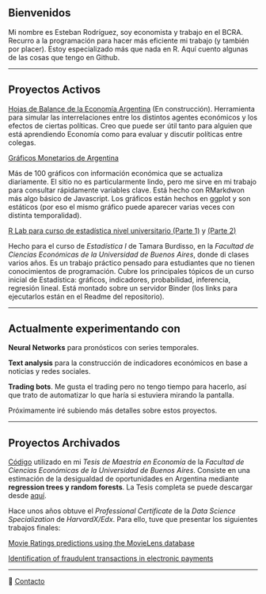 ## Bienvenidos

Mi nombre es Esteban Rodríguez, soy economista y trabajo en el BCRA. Recurro a la programación para hacer más eficiente mi trabajo (y también por placer). Estoy especializado más que nada en R. Aquí cuento algunas de las cosas que tengo en Github.

***

## Proyectos Activos

[Hojas de Balance de la Economía Argentina](https://esterodr.shinyapps.io/hojas_de_balance/) (En construcción). Herramienta para simular las interrelaciones entre los distintos agentes económicos y los efectos de ciertas políticas. Creo que puede ser útil tanto para alguien que está aprendiendo Economía como para evaluar y discutir políticas entre colegas.

[Gráficos Monetarios de Argentina](https://esterodr.github.io/Monitor_v2/index.html)

Más de 100 gráficos con información económica que se actualiza diariamente. El sitio no es particularmente lindo, pero me sirve en mi trabajo para consultar rápidamente variables clave. Está hecho con RMarkdwon más algo básico de Javascript. Los gráficos están hechos en ggplot y son estáticos (por eso el mismo gráfico puede aparecer varias veces con distinta temporalidad). 

[R Lab para curso de estadística nivel universitario (Parte 1)](https://github.com/esterodr/TP_Estadistica) y [(Parte 2)](https://github.com/esterodr/TP2_Estadistica)

Hecho para el curso de *Estadística I* de Tamara Burdisso, en la *Facultad de Ciencias Económicas de la Universidad de Buenos Aires*, donde di clases varios años. Es un trabajo práctico pensado para estudiantes que no tienen conocimientos de programación. Cubre los principales tópicos de un curso inicial de Estadística: gráficos, indicadores, probabilidad, inferencia, regresión lineal. Está montado sobre un servidor Binder (los links para ejecutarlos están en el Readme del repositorio).

***

## Actualmente experimentando con

**Neural Networks** para pronósticos con series temporales.

**Text analysis** para la construcción de indicadores económicos en base a noticias y redes sociales.

**Trading bots**. Me gusta el trading pero no tengo tiempo para hacerlo, así que trato de automatizar lo que haría si estuviera mirando la pantalla.

Próximamente iré subiendo más detalles sobre estos proyectos.

***

## Proyectos Archivados

[Código](https://github.com/esterodr/DO) utilizado en mi *Tesis de Maestría en Economía* de la *Facultad de Ciencias Económicas de la Universidad de Buenos Aires*. Consiste en una estimación de la desigualdad de oportunidades en Argentina mediante **regression trees y random forests**. La Tesis completa se puede descargar desde [aquí](http://bibliotecadigital.econ.uba.ar/econ/collection/tpos/document/1502-1541_RodriguezEE).

Hace unos años obtuve el *Professional Certificate* de la *Data Science Specialization* de *HarvardX/Edx*. Para ello, tuve que presentar los siguientes trabajos finales:

[Movie Ratings predictions using the MovieLens database](https://github.com/esterodr/MovieLens)

[Identification of fraudulent transactions in electronic payments](https://github.com/esterodr/fraud)

***

📧 [Contacto](mailto:esteban.rgz@gmail.com)

